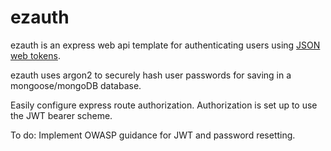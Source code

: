 # ezauth

ezauth is an express web api template for authenticating users using [JSON web tokens](https://www.jwt.io).

ezauth uses argon2 to securely hash user passwords for saving in a mongoose/mongoDB database.

Easily configure express route authorization. Authorization is set up to use the JWT bearer scheme.

To do:
Implement OWASP guidance for JWT and password resetting.
